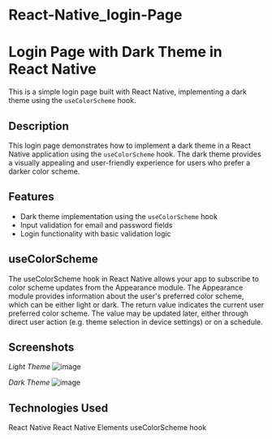 # React-Native_login-Page

# Login Page with Dark Theme in React Native

This is a simple login page built with React Native, implementing a dark theme using the `useColorScheme` hook.

## Description

This login page demonstrates how to implement a dark theme in a React Native application using the `useColorScheme` hook. The dark theme provides a visually appealing and user-friendly experience for users who prefer a darker color scheme.

## Features

- Dark theme implementation using the `useColorScheme` hook
- Input validation for email and password fields
- Login functionality with basic validation logic

## useColorScheme
The useColorScheme hook in React Native allows your app to subscribe to color scheme updates from the Appearance module. The Appearance module provides information about the user's preferred color scheme, which can be either light or dark.
The return value indicates the current user preferred color scheme. The value may be updated later, either through direct user action (e.g. theme selection in device settings) or on a schedule.

## Screenshots

*Light Theme*
![image](https://github.com/SahilAkhtarKhan/React-Native_login-Page/assets/99025474/5a4f43c0-aafd-4503-849f-b5b157b5bb73)

*Dark Theme*
![image](https://github.com/SahilAkhtarKhan/React-Native_login-Page/assets/99025474/a10f103f-250a-4ca2-b063-d41ee0263931)

## Technologies Used
React Native
React Native Elements
useColorScheme hook
